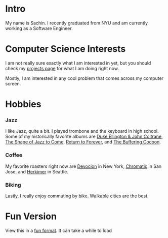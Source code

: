 # Intro

My name is Sachin. I recently graduated from NYU and am currently working as a Software Engineer.

# Computer Science Interests

I am not really sure exactly what I am interested in yet, but you should check my [projects page](/projects) for what I am doing right now.

Mostly, I am interested in any cool problem that comes across my computer screen.

# Hobbies

### Jazz

I like Jazz, quite a bit. I played trombone and the keyboard in high school. Some of my historically favorite albums are [Duke Ellington & John Coltrane](https://en.wikipedia.org/wiki/Duke_Ellington_%26_John_Coltrane), [The Shape of Jazz to Come](https://en.wikipedia.org/wiki/The_Shape_of_Jazz_to_Come), [Return to Forever](<https://en.wikipedia.org/wiki/Return_to_Forever_(Chick_Corea_album)>), and [The Buffering Cocoon](https://www.nowvsnow.com/).

### Coffee

My favorite roasters right now are [Devocion](https://www.devocion.com/) in New York, [Chromatic](https://www.chromaticcoffee.com/) in San Jose, and [Herkimer](https://herkimercoffee.com/) in Seattle.

### Biking

Lastly, I really enjoy commuting by bike. Walkable cities are the best.

# Fun Version

View this in a [fun format](/funabout). It can take a while to load
